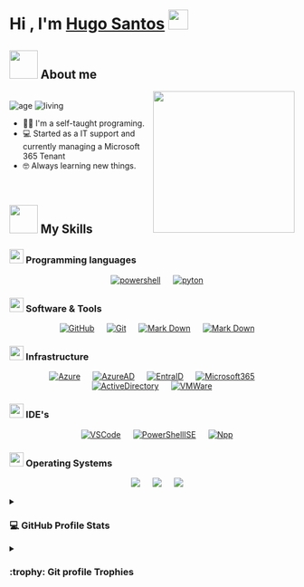 # Hi , I'm [Hugo Santos](https://github.com/llZektorll) <img src="https://media.giphy.com/media/hvRJCLFzcasrR4ia7z/giphy.gif" width="35">


## <picture><img src = "https://github.com/user-attachments/assets/1e1193d1-5a65-4fde-8d39-f417ba360564" width = 50px></picture> About me

<picture><img align="right" src="https://github.com/user-attachments/assets/597e76ab-e377-40a9-89a3-158537af4054" width = 250px></picture>


<br>![age](https://img.shields.io/badge/Age-31-blue?style=plastic) ![living](https://img.shields.io/badge/Location-Lisbon-blue?style=plastic)<br>

- :technologist: I'm a self-taught programing.
- :computer: Started as a IT support and currently managing a Microsoft 365 Tenant
- :nerd_face: Always learning new things.
<br>

## <picture><img src = "https://github.com/user-attachments/assets/5dcfc2d4-e4a5-49a4-9cc3-5dadd00cbd70" width = 50px></picture> My Skills
### <picture><img src="https://github.com/user-attachments/assets/39b2fc3a-7762-4057-afeb-46d1b87caa42" width = 25px></picture> Programming languages

<p align="center">
&emsp; 
  <a href="#"><img alt="powershell" src="https://img.shields.io/badge/PowerShell-222222?logo=phpstorm&logoColor=white"></a> 
  &emsp;
 <a href="#"><img alt="pyton" src="https://img.shields.io/badge/Python-222222?logo=python&logoColor=white"></a> 
</p>

### <picture><img src="https://github.com/user-attachments/assets/dae3e9a8-2a73-4bcc-aef8-e11297a33fce" width = 25px></picture> Software & Tools

<p align="center">
&emsp; 
  <a href="#"><img alt="GitHub" src="https://img.shields.io/badge/-GitHub-222222?style=plastic&logo=github&logoColor=white"></a>
  &emsp;
 <a href="#"><img alt="Git" src="https://img.shields.io/badge/-Git-222222?style=plastic&logo=git&logoColor=white"></a>
 &emsp;
    <a href="#"><img alt="Mark Down" src="https://img.shields.io/badge/Markdown-222222?style=plastic&logo=markdown&logoColor=white"></a>
 &emsp;
    <a href="#"><img alt="Mark Down" src="https://img.shields.io/badge/Obsidian-222222?style=plastic&logo=obsidian&logoColor=white"></a>
</p>

### <picture><img src="https://github.com/user-attachments/assets/ae9f6d75-27c7-4710-b63f-21f336a29950" width = 25px></picture> Infrastructure


<p align="center">
&emsp; 
     <a href="#"><img alt="Azure" src="https://img.shields.io/badge/-Azure-222222?style=plastic"></a>
  &emsp;
    <a href="#"><img alt="AzureAD" src="https://img.shields.io/badge/-Azure_AD-222222?style=plastic"></a>
 &emsp;
    <a href="#"><img alt="EntraID" src="https://img.shields.io/badge/-Entra_ID-222222?style=plastic"></a>
 &emsp;
    <a href="#"><img alt="Microsoft365" src="https://img.shields.io/badge/-Microsoft_365-222222?style=plastic"></a>
 &emsp;
    <a href="#"><img alt="ActiveDirectory" src="https://img.shields.io/badge/-Active_Directory-222222?style=plastic"></a>
 &emsp;
    <a href="#"><img alt="VMWare" src="https://img.shields.io/badge/-VMWare-222222?style=plastic"></a>
</p>

### <picture><img src="https://github.com/user-attachments/assets/1f221a11-fd3c-4517-b1a0-9647eeaaafe3" width = 25px></picture> IDE's

<p align="center">
&emsp; 
     <a href="#"><img alt="VSCode" src="https://img.shields.io/badge/-Visual_Studio_Code-222222?style=plastic"></a>
  &emsp;
    <a href="#"><img alt="PowerShellISE" src="https://img.shields.io/badge/-PowerShell_ISE-222222?style=plastic"></a>
 &emsp;
    <a href="#"><img alt="Npp" src="https://img.shields.io/badge/-Notepad_++-222222?style=plastic"></a>
</p>

### <picture><img src="https://github.com/user-attachments/assets/eb68ed73-8dba-435e-8311-3f97cf6e93c7" width = 25px></picture> Operating Systems

<p align="center">
&emsp; 
     <a href="#"><img src="https://img.shields.io/badge/Linux-222222?style=plastic&logo=linux&logoColor=black"></a>
  &emsp;
    <a href="#"><img src="https://img.shields.io/badge/Ubuntu-222222?style=plastic&logo=ubuntu&logoColor=white"></a>
 &emsp;
    <a href="#"><img src="https://img.shields.io/badge/Windows-222222?style=plastic&logo=windows&logoColor=white"></a>
</p>


  
<details><summary><h3>💻 GitHub Profile Stats</h3></summary>

----
	
<p align="center">
    <a href="https://github.com/llzektorll/github-readme-stats">
	    <img alt="llzektorll's Github Stats" src="https://github-readme-stats.vercel.app/api?username=llzektorll&show_icons=true&count_private=true&locale=en&theme=tokyonight&layout=compact" height="230px"/></a>
	  <img src="https://github-readme-stats.vercel.app/api/top-langs?username=llzektorll&langs_count=10&show_icons=true&locale=en&theme=tokyonight" alt="7oSkaaa" height="230px"/>
<br/>

  <b>Note:</b> Top languages is only a metric of the languages my public code consists of and doesn't reflect experience or skill level.
  </p>
</details>

<details><summary> <h3> :trophy: Git profile Trophies </h3></summary>

----
	
<p align="center"> <a href="https://github.com/ryo-ma/github-profile-trophy"><img src="https://github-profile-trophy.vercel.app/?username=llzektorll&layout=compact&theme=tokyonight&column=4&margin-w=15&margin-h=15" alt="llzektorll" /></a> </p>
	
</details>
